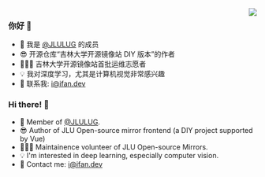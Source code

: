 <img align="right" src="https://github-readme-stats.vercel.app/api?username=AlexCSTech&show_icons=true&icon_color=54B2FF&text_color=718096&bg_color=ffffff&hide_title=false" />

### 你好 🙋
- 🌱 我是 [@JLULUG](https://github.com/JLULUG) 的成员
- 😎 开源仓库“吉林大学开源镜像站 DIY 版本”的作者
- 👨🏻‍💻 吉林大学开源镜像站首批运维志愿者
- 💡 我对深度学习，尤其是计算机视觉非常感兴趣
- 📧 联系我: i@ifan.dev

### Hi there! 🙋
- 🌱 Member of [@JLULUG](https://github.com/JLULUG).
- 😎 Author of JLU Open-source mirror frontend (a DIY project supported by Vue)
- 👨🏻‍💻 Maintainence volunteer of JLU Open-source Mirrors.
- 💡 I'm interested in deep learning, especially computer vision.
- 📧 Contact me: i@ifan.dev
